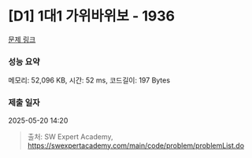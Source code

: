 # [D1] 1대1 가위바위보 - 1936 

[문제 링크](https://swexpertacademy.com/main/code/problem/problemDetail.do?contestProbId=AV5PjKXKALcDFAUq) 

### 성능 요약

메모리: 52,096 KB, 시간: 52 ms, 코드길이: 197 Bytes

### 제출 일자

2025-05-20 14:20



> 출처: SW Expert Academy, https://swexpertacademy.com/main/code/problem/problemList.do